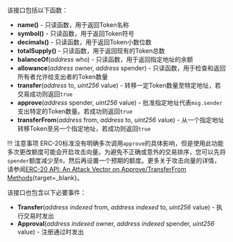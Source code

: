 该接口包括以下函数：

- **name()** - 只读函数，用于返回Token名称
- **symbol()** - 只读函数，用于返回Token符号
- **decimals()** - 只读函数，用于返回Token小数位数
- **totalSupply()** - 只读函数，用于返回现有的Token总数
- **balanceOf**(*address* who) - 只读函数，用于返回指定地址的余额
- **allowance**(*address* owner, *address* spender) - 只读函数，用于检查和返回所有者允许给支出者的Token数量
- **transfer**(*address* to, *uint256* value) - 转移一定Token数量至特定地址，若交易成功则返回`true`
- **approve**(*address* spender, *uint256* value) - 批准指定地址代表`msg.sender`支出特定的Token数量。若成功则返回`true`
- **transferFrom**(*address* from, *address* to, *uint256* value) - 从一个指定地址转移Token至另一个指定地址，若成功则返回`true`

!!! 注意事项
    ERC-20标准没有明确多次调用`approve`的具体影响，但是使用此功能多次更改额度可能会开启攻击向量。为避免不正确或意外的交易排序，您可以先将`spender`额度减少至`0`，然后再设置一个预期的额度。更多关于攻击向量的详情，请参阅[ERC-20 API: An Attack Vector on Approve/TransferFrom Methods](https://docs.google.com/document/d/1YLPtQxZu1UAvO9cZ1O2RPXBbT0mooh4DYKjA_jp-RLM/edit#){target=_blank}。

该接口也包含以下必要事件：

- **Transfer**(*address indexed* from, *address indexed* to, *uint256* value) - 执行交易时发出
- **Approval**(*address indexed* owner, *address indexed* spender, *uint256* value) - 注册通过时发出